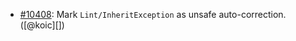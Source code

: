 * [#10408](https://github.com/rubocop/rubocop/pull/10408): Mark `Lint/InheritException` as unsafe auto-correction. ([@koic][])
